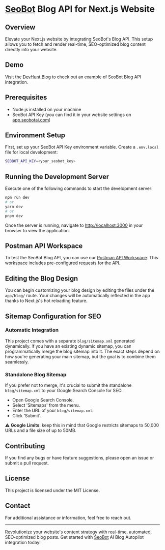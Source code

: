 # [SeoBot](https://seobotai.com/?utm_source=github) Blog API for Next.js Website

## Overview

Elevate your Next.js website by integrating SeoBot's Blog API. This setup allows you to fetch and render real-time, SEO-optimized blog content directly into your website.

## Demo

Visit the [DevHunt Blog](https://devhunt.org/blog?utm_source=github) to check out an example of SeoBot Blog API integration.

## Prerequisites

- Node.js installed on your machine
- SeoBot API Key (you can find it in your website settings on [app.seobotai.com](https://app.seobotai.com/?utm_source=github))

## Environment Setup

First, set up your SeoBot API Key environment variable. Create a `.env.local` file for local development:

```bash
SEOBOT_API_KEY=<your_seobot_key>
```

## Running the Development Server

Execute one of the following commands to start the development server:

```bash
npm run dev
# or
yarn dev
# or
pnpm dev
```

Once the server is running, navigate to [http://localhost:3000](http://localhost:3000) in your browser to view the application.

## Postman API Workspace

To test the SeoBot Blog API, you can use our [Postman API Workspace](https://www.postman.com/seobotai/workspace/seobotai-com/overview). This workspace includes pre-configured requests for the API.

## Editing the Blog Design

You can begin customizing your blog design by editing the files under the `app/blog/` route. Your changes will be automatically reflected in the app thanks to Next.js's hot reloading feature.

## Sitemap Configuration for SEO

### Automatic Integration

This project comes with a separate `blog/sitemap.xml` generated dynamically. If you have an existing dynamic sitemap, you can programmatically merge the blog sitemap into it. The exact steps depend on how you're generating your main sitemap, but the goal is to combine them seamlessly.

### Standalone Blog Sitemap

If you prefer not to merge, it's crucial to submit the standalone `blog/sitemap.xml` to your Google Search Console for SEO.

- Open Google Search Console.
- Select 'Sitemaps' from the menu.
- Enter the URL of your `blog/sitemap.xml`.
- Click 'Submit'.

⚠️ **Google Limits**: keep this in mind that Google restricts sitemaps to 50,000 URLs and a file size of up to 50MB.

## Contributing

If you find any bugs or have feature suggestions, please open an issue or submit a pull request.

## License

This project is licensed under the MIT License.

## Contact

For additional assistance or information, feel free to reach out.

---

Revolutionize your website's content strategy with real-time, automated, SEO-optimized blog posts. Get started with [SeoBot](https://seobotai.com/?utm_source=github) AI Blog Autopilot integration today!